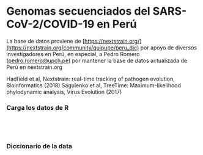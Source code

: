 # Genomas secuenciados del SARS-CoV-2/COVID-19 en Perú

La base de datos proviene de [https://nextstrain.org/](https://nextstrain.org/community/quipupe/peru_dic) por apoyo de diversos investigadores en Perú, en especial, a Pedro Romero (pedro.romero@upch.pe) por mantener la base de datos actualizada de Perú en nextstrain.org

Hadfield et al, Nextstrain: real-time tracking of pathogen evolution, Bioinformatics (2018)
Sagulenko et al, TreeTime: Maximum-likelihood phylodynamic analysis, Virus Evolution (2017)


### Carga los datos de R

```{r}




```

### Diccionario de la data


